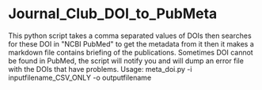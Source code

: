 # Journal_Club_DOI_to_PubMeta
This python script takes a comma separated values of DOIs then searches for these DOI in "NCBI PubMed" to get the metadata from it then it makes a markdown file contains briefing of the publications.
Sometimes DOI cannot be found in PubMed, the script will notify you and will dump an error file with the DOIs that have problems.
Usage: 
meta_doi.py -i inputfilename_CSV_ONLY -o outputfilename
